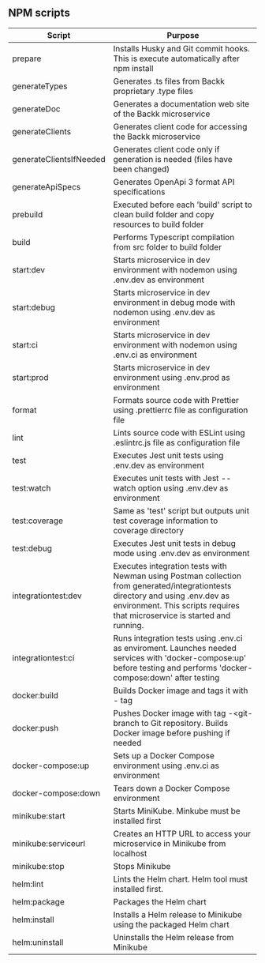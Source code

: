 ## NPM scripts

| Script                  | Purpose                                                                                                                                                                                                      |
| ----------------------- | ------------------------------------------------------------------------------------------------------------------------------------------------------------------------------------------------------------ |
| prepare                 | Installs Husky and Git commit hooks. This is execute automatically after npm install                                                                                                                         |
| generateTypes           | Generates .ts files from Backk proprietary .type files                                                                                                                                                       |
| generateDoc             | Generates a documentation web site of the Backk microservice                                                                                                                                                 |
| generateClients         | Generates client code for accessing the Backk microservice                                                                                                                                                   |
| generateClientsIfNeeded | Generates client code only if generation is needed (files have been changed)                                                                                                                                 |
| generateApiSpecs        | Generates OpenApi 3 format API specifications                                                                                                                                                                |
| prebuild                | Executed before each 'build' script to clean build folder and copy resources to build folder                                                                                                                 |
| build                   | Performs Typescript compilation from src folder to build folder                                                                                                                                              |
| start:dev               | Starts microservice in dev environment with nodemon using .env.dev as environment                                                                                                                            |
| start:debug             | Starts microservice in dev environment in debug mode with nodemon using .env.dev as environment                                                                                                              |
| start:ci                | Starts microservice in dev environment with nodemon using .env.ci as environment                                                                                                                             |
| start:prod              | Starts microservice in dev environment using .env.prod as environment                                                                                                                                        |
| format                  | Formats source code with Prettier using .prettierrc file as configuration file                                                                                                                               |
| lint                    | Lints source code with ESLint using .eslintrc.js file as configuration file                                                                                                                                  |
| test                    | Executes Jest unit tests using .env.dev as environment                                                                                                                                                       |
| test:watch              | Executes unit tests with Jest --watch option using .env.dev as environment                                                                                                                                   |
| test:coverage           | Same as 'test' script but outputs unit test coverage information to coverage directory                                                                                                                       |
| test:debug              | Executes Jest unit tests in debug mode using .env.dev as environment                                                                                                                                         |
| integrationtest:dev     | Executes integration tests with Newman using Postman collection from generated/integrationtests directory and using .env.dev as environment. This scripts requires that microservice is started and running. |
| integrationtest:ci      | Runs integration tests using .env.ci as enviroment. Launches needed services with 'docker-compose:up' before testing and performs 'docker-compose:down' after testing                                        |
| docker:build            | Builds Docker image and tags it with <username>-<git-branch> tag                                                                                                                                             |
| docker:push             | Pushes Docker image with tag <username>-<git-branch to Git repository. Builds Docker image before pushing if needed                                                                                          |
| docker-compose:up       | Sets up a Docker Compose environment using .env.ci as environment                                                                                                                                            |
| docker-compose:down     | Tears down a Docker Compose environment                                                                                                                                                                      |
| minikube:start          | Starts MiniKube. Minkube must be installed first                                                                                                                                                             |
| minikube:serviceurl     | Creates an HTTP URL to access your microservice in Minikube from localhost                                                                                                                                   |
| minikube:stop           | Stops Minikube                                                                                                                                                                                               |
| helm:lint               | Lints the Helm chart. Helm tool must installed first.                                                                                                                                                        |
| helm:package            | Packages the Helm chart                                                                                                                                                                                      |
| helm:install            | Installs a Helm release to Minikube using the packaged Helm chart                                                                                                                                            |
| helm:uninstall          | Uninstalls the Helm release from Minikube                                                                                                                                                                    |
